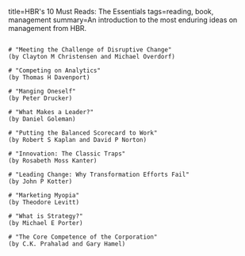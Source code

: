 title=HBR's 10 Must Reads: The Essentials
tags=reading, book, management
summary=An introduction to the most enduring ideas on management from HBR.
~~~~~~

# "Meeting the Challenge of Disruptive Change"
(by Clayton M Christensen and Michael Overdorf)

# "Competing on Analytics"
(by Thomas H Davenport)

# "Manging Oneself"
(by Peter Drucker)

# "What Makes a Leader?"
(by Daniel Goleman)

# "Putting the Balanced Scorecard to Work"
(by Robert S Kaplan and David P Norton)

# "Innovation: The Classic Traps"
(by Rosabeth Moss Kanter)

# "Leading Change: Why Transformation Efforts Fail"
(by John P Kotter)

# "Marketing Myopia"
(by Theodore Levitt)

# "What is Strategy?"
(by Michael E Porter)

# "The Core Competence of the Corporation"
(by C.K. Prahalad and Gary Hamel)

